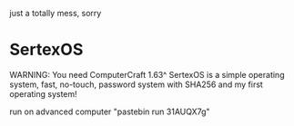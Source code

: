 just a totally mess, sorry 

SertexOS
========
WARNING: You need ComputerCraft 1.63^
SertexOS is a simple operating system, fast, no-touch, password system with SHA256 and my first operating system!

run on advanced computer "pastebin run 31AUQX7g"
